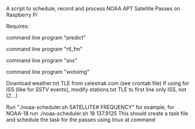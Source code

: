 A script to schedule, record and process NOAA APT Satellite Passes on Raspberry Pi


Requires:

command line program "predict"

command line program "rtl_fm"

command line program "sox"

command line program "wxtoimg"

Download weather.txt TLE from celestrak.com (see crontab file)
If using for ISS (like for SSTV events), modify stations.txt TLE to first line only ISS, not (Z...)

Run "./noaa-scheduler.sh SATELLITE# FREQUENCY" for example, for NOAA-18 run ./noaa-scheduler.sh 18 137.9125
This should create a task file and schedule the task for the passes using linux at command
